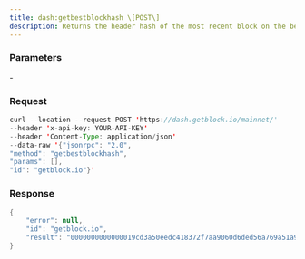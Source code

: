```yaml
---
title: dash:getbestblockhash \[POST\]
description: Returns the header hash of the most recent block on the best blockchain.
---
```


### Parameters


\-

### Request

``` java
curl --location --request POST 'https://dash.getblock.io/mainnet/' 
--header 'x-api-key: YOUR-API-KEY' 
--header 'Content-Type: application/json' 
--data-raw '{"jsonrpc": "2.0",
"method": "getbestblockhash",
"params": [],
"id": "getblock.io"}'
```

###  Response

``` java
{
    "error": null,
    "id": "getblock.io",
    "result": "0000000000000019cd3a50eedc418372f7aa9060d6ded56a769a51a93dfe0e4a"
}
```

